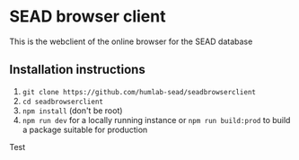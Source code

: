 # SEAD browser client
This is the webclient of the online browser for the SEAD database

## Installation instructions

1. `git clone https://github.com/humlab-sead/seadbrowserclient`
2. `cd seadbrowserclient`
3. `npm install` (don't be root)
4. `npm run dev` for a locally running instance or `npm run build:prod` to build a package suitable for production

Test
